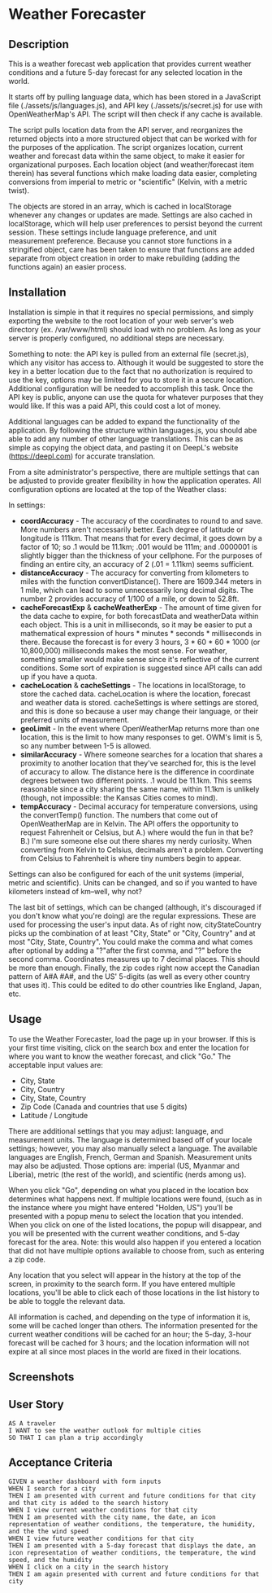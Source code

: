 # Weather Forecaster

## Description

This is a weather forecast web application that provides current weather conditions and a future 5-day forecast for any
selected location in the world.

It starts off by pulling language data, which has been stored in a JavaScript file (./assets/js/languages.js), and API
key (./assets/js/secret.js) for use with OpenWeatherMap's API. The script will then check if any cache is available.

The script pulls location data from the API server, and reorganizes the returned objects into a more structured object
that can be worked with for the purposes of the application. The script organizes location, current weather and forecast
data within the same object, to make it easier for organizational purposes. Each location object (and weather/forecast
item therein) has several functions which make loading data easier, completing conversions from imperial to metric or
"scientific" (Kelvin, with a metric twist).

The objects are stored in an array, which is cached in localStorage whenever any changes or updates are made. Settings
are also cached in localStorage, which will help user preferences to persist beyond the current session. These settings
include language preference, and unit measurement preference. Because you cannot store functions in a stringified
object, care has been taken to ensure that functions are added separate from object creation in order to make
rebuilding (adding the functions again) an easier process.



## Installation

Installation is simple in that it requires no special permissions, and simply exporting the website to the root location
of your web server's web directory (ex. /var/www/html) should load with no problem. As long as your server is properly
configured, no additional steps are necessary.

Something to note: the API key is pulled from an external file (secret.js), which any visitor has access to. Although
it would be suggested to store the key in a better location due to the fact that no authorization is required to use the
key, options may be limited for you to store it in a secure location. Additional configuration will be needed to
accomplish this task. Once the API key is public, anyone can use the quota for whatever purposes that they would like.
If this was a paid API, this could cost a lot of money.

Additional languages can be added to expand the functionality of the application. By following the structure within
languages.js, you should abe able to add any number of other language translations. This can be as simple as copying the
object data, and pasting it on DeepL's website (https://deepl.com) for accurate translation.

From a site administrator's perspective, there are multiple settings that can be adjusted to provide greater flexibility
in how the application operates. All configuration options are located at the top of the Weather class:

In settings:

* **coordAccuracy** - The accuracy of the coordinates to round to and save. More numbers aren't necessarily better. Each
  degree of latitude or longitude is 111km. That means that for every decimal, it goes down by a factor of 10; so .1
  would be 11.1km; .001 would be 111m; and .0000001 is slightly bigger than the thickness of your cellphone. For the
  purposes of finding an entire city, an accuracy of 2 (.01 = 1.11km) seems sufficient.
* **distanceAccuracy** - The accuracy for converting from kilometers to miles with the function convertDistance(). There
  are
  1609.344 meters in 1 mile, which can lead to some unnecessarily long decimal digits. The number 2 provides accuracy of
  1/100 of a mile, or down to 52.8ft.
* **cacheForecastExp** & **cacheWeatherExp** - The amount of time given for the data cache to expire, for both
  forecastData and weatherData within each object. This is a unit in milliseconds, so it may be easier to put a
  mathematical expression of hours * minutes * seconds * milliseconds in there. Because the forecast is for every 3
  hours, 3 * 60 * 60 * 1000 (or 10,800,000) milliseconds makes the most sense. For weather, something smaller would make
  sense since it's reflective of the current conditions. Some sort of expiration is suggested since API calls can add up
  if you have a quota.
* **cacheLocation** & **cacheSettings** - The locations in localStorage, to store the cached data. cacheLocation is
  where the location, forecast and weather data is stored. cacheSettings is where settings are stored, and this is done
  so because a user may change their language, or their preferred units of measurement.
* **geoLimit** - In the event where OpenWeatherMap returns more than one location, this is the limit to how many
  responses to get. OWM's limit is 5, so any number between 1-5 is allowed.
* **similarAccuracy** - Where someone searches for a location that shares a proximity to another location that they've
  searched for, this is the level of accuracy to allow. The distance here is the difference in coordinate degrees
  between two different points. .1 would be 11.1km. This seems reasonable since a city sharing the same name, within
  11.1km is unlikely (though, not impossible: the Kansas Cities comes to mind).
* **tempAccuracy** - Decimal accuracy for temperature conversions, using the convertTemp() function. The numbers that
  come out of OpenWeatherMap are in Kelvin. The API offers the opportunity to request Fahrenheit or Celsius, but A.)
  where would the fun in that be? B.) I'm sure someone else out there shares my nerdy curiosity. When converting from
  Kelvin to Celsius, decimals aren't a problem. Converting from Celsius to Fahrenheit is where tiny numbers begin to
  appear.

Settings can also be configured for each of the unit systems (imperial, metric and scientific). Units can be changed,
and so if you wanted to have kilometers instead of km–well, why not?

The last bit of settings, which can be changed (although, it's discouraged if you don't know what you're doing) are the
regular expressions. These are used for processing the user's input data. As of right now, cityStateCountry picks up the
combination of at least "City, State" or "City, Country" and at most "City, State, Country". You could make the comma
and what comes after optional by adding a "?"after the first comma, and "?" before the second comma. Coordinates
measures up to 7 decimal places. This should be more than enough. Finally, the zip codes right now accept the Canadian
pattern of A#A #A#, and the US' 5-digits (as well as every other country that uses it). This could be edited to do other
countries like England, Japan, etc.

## Usage

To use the Weather Forecaster, load the page up in your browser. If this is your first time visiting, click on the
search box and enter the location for where you want to know the weather forecast, and click "Go." The acceptable input
values are:

* City, State
* City, Country
* City, State, Country
* Zip Code (Canada and countries that use 5 digits)
* Latitude / Longitude

There are additional settings that you may adjust: language, and measurement units. The language is determined based off
of your locale settings; however, you may also manually select a language. The available languages are English, French,
German and Spanish. Measurement units may also be adjusted. Those options are: imperial (US, Myanmar and Liberia),
metric (the rest of the world), and scientific (nerds among us).

When you click "Go", depending on what you placed in the location box determines what happens next. If multiple
locations were found, (such as in the instance where you might have entered "Holden, US") you'll be presented with a
popup menu to select the location that you intended. When you click on one of the listed locations, the popup will
disappear, and you will be presented with the current weather conditions, and 5-day forecast for the area. Note: this
would also happen if you entered a location that did not have multiple options available to choose from, such as
entering a zip code.

Any location that you select will appear in the history at the top of the screen, in proximity to the search form. If
you have entered multiple locations, you'll be able to click each of those locations in the list history to be able to
toggle the relevant data.

All information is cached, and depending on the type of information it is, some will be cached longer than others.
The information presented for the current weather conditions will be cached for an hour; the 5-day, 3-hour forecast will
be cached for 3 hours; and the location information will not expire at all since most places in the world are fixed in
their locations.

## Screenshots

## User Story

```
AS A traveler
I WANT to see the weather outlook for multiple cities
SO THAT I can plan a trip accordingly
```

## Acceptance Criteria

```
GIVEN a weather dashboard with form inputs
WHEN I search for a city
THEN I am presented with current and future conditions for that city and that city is added to the search history
WHEN I view current weather conditions for that city
THEN I am presented with the city name, the date, an icon representation of weather conditions, the temperature, the humidity, and the the wind speed
WHEN I view future weather conditions for that city
THEN I am presented with a 5-day forecast that displays the date, an icon representation of weather conditions, the temperature, the wind speed, and the humidity
WHEN I click on a city in the search history
THEN I am again presented with current and future conditions for that city
```

